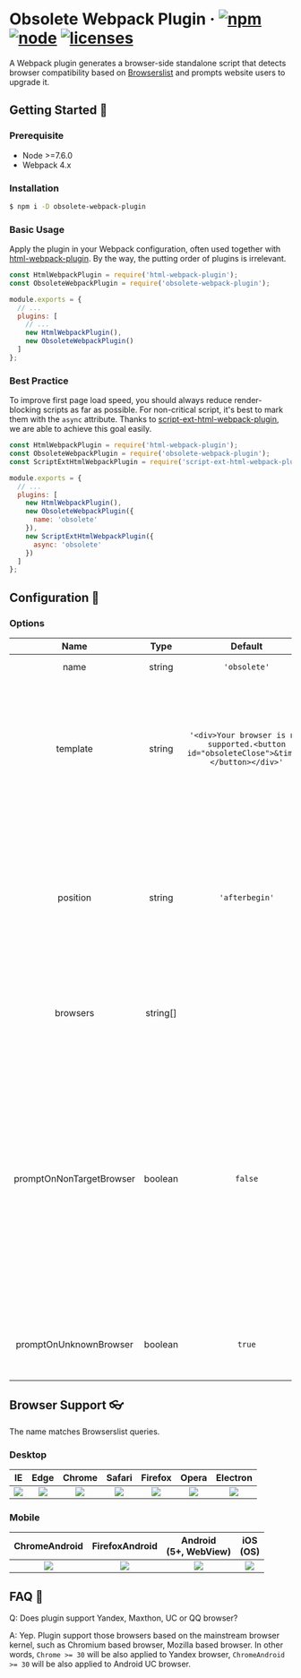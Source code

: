 # Obsolete Webpack Plugin &middot; [![npm](https://img.shields.io/npm/v/obsolete-webpack-plugin.svg)](https://npmjs.com/package/obsolete-webpack-plugin) [![node](https://img.shields.io/node/v/obsolete-webpack-plugin.svg)](https://nodejs.org) [![licenses](https://img.shields.io/npm/l/obsolete-webpack-plugin.svg)](https://gitlab.alibaba-inc.com/eleme-fe-lpd/obsolete-webpack-plugin/blob/master/LICENSE)

A Webpack plugin generates a browser-side standalone script that detects browser compatibility based on [Browserslist](https://github.com/browserslist/browserslist) and prompts website users to upgrade it.

## Getting Started :rocket:

### Prerequisite

- Node >=7.6.0
- Webpack 4.x

### Installation

```sh
$ npm i -D obsolete-webpack-plugin
```

### Basic Usage

Apply the plugin in your Webpack configuration, often used together with [html-webpack-plugin](https://github.com/jantimon/html-webpack-plugin). By the way, the putting order of plugins is irrelevant.

```js
const HtmlWebpackPlugin = require('html-webpack-plugin');
const ObsoleteWebpackPlugin = require('obsolete-webpack-plugin');

module.exports = {
  // ...
  plugins: [
    // ...
    new HtmlWebpackPlugin(),
    new ObsoleteWebpackPlugin()
  ]
};
```

### Best Practice

To improve first page load speed, you should always reduce render-blocking scripts as far as possible. For non-critical script, it's best to mark them with the `async` attribute. Thanks to [script-ext-html-webpack-plugin](https://github.com/numical/script-ext-html-webpack-plugin), we are able to achieve this goal easily.

```js
const HtmlWebpackPlugin = require('html-webpack-plugin');
const ObsoleteWebpackPlugin = require('obsolete-webpack-plugin');
const ScriptExtHtmlWebpackPlugin = require('script-ext-html-webpack-plugin');

module.exports = {
  // ...
  plugins: [
    new HtmlWebpackPlugin(),
    new ObsoleteWebpackPlugin({
      name: 'obsolete'
    }),
    new ScriptExtHtmlWebpackPlugin({
      async: 'obsolete'
    })
  ]
};
```

## Configuration :art:

### Options

| Name | Type | Default | Description
| :-: | :-: | :-: | :-:
| name | string | `'obsolete'` | The chunk name.
| template | string | `'<div>Your browser is not supported.<button id="obsoleteClose">&times;</button></div>'` | The prompt html template. It accepts any document fragment. E.g., `'<style>...</style><div>...</div><script>...</script>'`.
| position | string | `'afterbegin'` | If set `'afterbegin'`, the template will be injected into the start of body. <br>If set `'beforeend'`, the template will be injected into the end of body.
| browsers | string[] | | Browsers to support, overriding global browserslist configuration.
| promptOnNonTargetBrowser | boolean | `false` | If the current browser useragent doesn't match one of the target browsers, it's considered as unsupported. Thus, the prompt will be shown. E.g, your browserslist configuration is `ie > 8`, by default, the prompt won't be shown on Chrome or Safari browser.
| promptOnUnknownBrowser | boolean | `true` | If the current browser useragent is unknown, the prompt will be shown.

## Browser Support :eyeglasses:

The name matches Browserslist queries.

### Desktop

IE | Edge | Chrome | Safari | Firefox | Opera | Electron 
:-: | :-: | :-: | :-: | :-: | :-: | :-:
![](https://cdnjs.cloudflare.com/ajax/libs/browser-logos/46.1.0/archive/internet-explorer_9-11/internet-explorer_9-11_64x64.png) | ![](https://cdnjs.cloudflare.com/ajax/libs/browser-logos/46.1.0/edge/edge_64x64.png) | ![](https://cdnjs.cloudflare.com/ajax/libs/browser-logos/46.1.0/chrome/chrome_64x64.png) | ![](https://cdnjs.cloudflare.com/ajax/libs/browser-logos/46.1.0/safari/safari_64x64.png) | ![](https://cdnjs.cloudflare.com/ajax/libs/browser-logos/46.1.0/firefox/firefox_64x64.png) | ![](https://cdnjs.cloudflare.com/ajax/libs/browser-logos/46.1.0/opera/opera_64x64.png) | ![](https://cdnjs.cloudflare.com/ajax/libs/browser-logos/46.1.0/electron/electron_64x64.png)

### Mobile

ChromeAndroid | FirefoxAndroid | Android<br>(5+, WebView) | iOS<br>(OS)
:-: | :-: | :-: | :-:
![](https://cdnjs.cloudflare.com/ajax/libs/browser-logos/46.1.0/chrome/chrome_64x64.png) | ![](https://cdnjs.cloudflare.com/ajax/libs/browser-logos/46.1.0/firefox/firefox_64x64.png) | ![](https://cdnjs.cloudflare.com/ajax/libs/browser-logos/46.1.0/android-webview-beta/android-webview-beta_64x64.png) | ![](https://cdnjs.cloudflare.com/ajax/libs/browser-logos/46.1.0/safari-ios/safari-ios_64x64.png)

## FAQ :tea:

Q: Does plugin support Yandex, Maxthon, UC or QQ browser?

A: Yep. Plugin support those browsers based on the mainstream browser kernel, such as Chromium based browser, Mozilla based browser. In other words, `Chrome >= 30` will be also applied to Yandex browser, `ChromeAndroid >= 30` will be also applied to Android UC browser.
